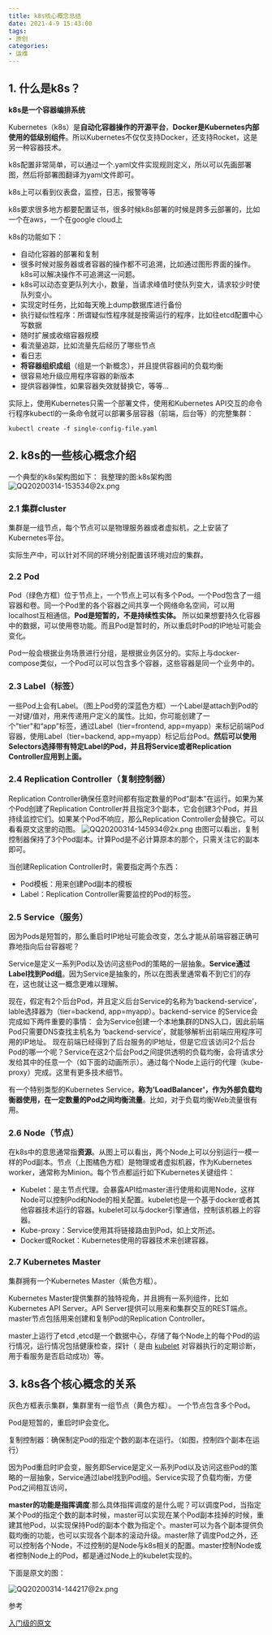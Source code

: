 ```yaml
---
title: k8s核心概念总结
date: 2021-4-9 15:43:00
tags:
- 原创
categories:
- 运维
---
```


## 1. 什么是k8s？

**k8s是一个容器编排系统**

Kubernetes（k8s）是**自动化容器操作的开源平台**，**Docker是Kubernetes内部使用的低级别组件**。所以Kubernetes不仅仅支持Docker，还支持Rocket，这是另一种容器技术。

k8s配置非常简单，可以通过一个.yaml文件实现规则定义，所以可以先画部署图，然后将部署图翻译为yaml文件即可。

k8s上可以看到仪表盘，监控，日志，报警等等

k8s要求很多地方都要配置证书，很多时候k8s部署的时候是跨多云部署的，比如一个在aws，一个在google cloud上

k8s的功能如下：

- 自动化容器的部署和复制
- 很多时候对服务器或者容器的操作都不可追溯，比如通过图形界面的操作。k8s可以解决操作不可追溯这一问题。
- k8s可以动态变更队列大小，数量，当请求峰值时使队列变大，请求较少时使队列变小。
- 实现定时任务，比如每天晚上dump数据库进行备份
- 执行疑似性程序：所谓疑似性程序就是按需运行的程序，比如往etcd配置中心写数据
- 随时扩展或收缩容器规模
- 看流量追踪，比如流量先后经历了哪些节点
- 看日志
- **将容器组织成组**（组是一个新概念），并且提供容器间的负载均衡
- 很容易地升级应用程序容器的新版本
- 提供容器弹性，如果容器失效就替换它，等等...

实际上，使用Kubernetes只需一个部署文件，使用和Kubernetes API交互的命令行程序kubectl的一条命令就可以部署多层容器（前端，后台等）的完整集群：

```
kubectl create -f single-config-file.yaml
```

## 2. k8s的一些核心概念介绍

一个典型的k8s架构图如下：
我整理的图:k8s架构图
![QQ20200314-153534@2x.png](http://ww1.sinaimg.cn/large/006gLprLgy1gcthutgohsj31jq15yqec.jpg)

### 2.1 集群cluster

集群是一组节点，每个节点可以是物理服务器或者虚拟机，之上安装了Kubernetes平台。

实际生产中，可以针对不同的环境分别配置该环境对应的集群。

### 2.2 Pod

Pod（绿色方框）位于节点上，一个节点上可以有多个Pod。一个Pod包含了一组容器和卷。同一个Pod里的各个容器之间共享一个网络命名空间，可以用localhost互相通信。**Pod是短暂的，不是持续性实体。** 所以如果想要持久化容器中的数据，可以使用卷功能。而且Pod是暂时的，所以重启时Pod的IP地址可能会变化。

Pod一般会根据业务场景进行分组，是根据业务区分的。实际上与docker-compose类似，一个Pod可以可以包含多个容器，这些容器是同一个业务中的。

### 2.3 Label（标签）

一些Pod上会有Label。（图上Pod旁的深蓝色方框）一个Label是attach到Pod的一对键/值对，用来传递用户定义的属性。比如，你可能创建了一个"tier"和“app”标签，通过Label（tier=frontend, app=myapp）来标记前端Pod容器，使用Label（tier=backend, app=myapp）标记后台Pod。**然后可以使用Selectors选择带有特定Label的Pod，并且将Service或者Replication Controller应用到上面。**

### 2.4 Replication Controller（复制控制器）

Replication Controller确保任意时间都有指定数量的Pod“副本”在运行。如果为某个Pod创建了Replication Controller并且指定3个副本，它会创建3个Pod，并且持续监控它们。如果某个Pod不响应，那么Replication Controller会替换它。可以看看原文这里的动图。
![QQ20200314-145934@2x.png](http://ww1.sinaimg.cn/large/006gLprLgy1gctgtdbjvkj31au0ugtep.jpg)
由图可以看出，复制控制器保持了3个Pod副本。计算Pod是不必计算原本的那个，只需关注它的副本即可。

当创建Replication Controller时，需要指定两个东西：

- Pod模板：用来创建Pod副本的模板
- Label：Replication Controller需要监控的Pod的标签。

### 2.5 Service（服务）

因为Pods是短暂的，那么重启时IP地址可能会改变，怎么才能从前端容器正确可靠地指向后台容器呢？

Service是定义一系列Pod以及访问这些Pod的策略的一层抽象。**Service通过Label找到Pod组**。因为Service是抽象的，所以在图表里通常看不到它们的存在，这也就让这一概念更难以理解。

现在，假定有2个后台Pod，并且定义后台Service的名称为‘backend-service’，lable选择器为（tier=backend, app=myapp）。backend-service 的Service会完成如下两件重要的事情：
会为Service创建一个本地集群的DNS入口，因此前端Pod只需要DNS查找主机名为 ‘backend-service’，就能够解析出前端应用程序可用的IP地址。
现在前端已经得到了后台服务的IP地址，但是它应该访问2个后台Pod的哪一个呢？Service在这2个后台Pod之间提供透明的负载均衡，会将请求分发给其中的任意一个（如下面的动画所示）。通过每个Node上运行的代理（kube-proxy）完成。这里有更多技术细节。

有一个特别类型的Kubernetes Service，**称为'LoadBalancer'，作为外部负载均衡器使用，在一定数量的Pod之间均衡流量**。比如，对于负载均衡Web流量很有用。

### 2.6 Node（节点）

在k8s中的意思通常指**资源**。从图上可以看出，两个Node上可以分别运行一模一样的Pod副本。节点（上图橘色方框）是物理或者虚拟机器，作为Kubernetes worker，通常称为Minion。每个节点都运行如下Kubernetes关键组件：

- Kubelet：是主节点代理。会暴露API给master进行使用和调用Node，这样Node可以控制Pod和Node的相关配置。kubelet也是一个基于docker或者其他容器技术运行的容器。kubelet可以与docker引擎通信，控制该机器上的容器。
- Kube-proxy：Service使用其将链接路由到Pod，如上文所述。
- Docker或Rocket：Kubernetes使用的容器技术来创建容器。

### 2.7 Kubernetes Master

集群拥有一个Kubernetes Master（紫色方框）。

Kubernetes Master提供集群的独特视角，并且拥有一系列组件，比如Kubernetes API Server。API Server提供可以用来和集群交互的REST端点。master节点包括用来创建和复制Pod的Replication Controller。

master上运行了etcd ,etcd是一个数据中心，存储了每个Node上的每个Pod的运行情况，运行情况包括健康检查，探针（ 是由 [kubelet](https://kubernetes.io/docs/admin/kubelet/) 对容器执行的定期诊断，用于看服务是否启动成功）等。

## 3. k8s各个核心概念的关系

灰色方框表示集群，集群里有一组节点（黄色方框）。
一个节点包含多个Pod。

Pod是短暂的，重启时IP会变化。

复制控制器：确保制定Pod的指定个数的副本在运行。（如图，控制四个副本在运行）

因为Pod重启时IP会变，服务即Service是定义一系列Pod以及访问这些Pod的策略的一层抽象，Service通过label找到Pod组。Service实现了负载均衡，方便Pod之间相互访问，

**master的功能是指挥调度**:那么具体指挥调度的是什么呢？可以调度Pod，当指定某个Pod的指定个数的副本时候，master可以实现在某个Pod副本挂掉的时候，重建其他Pod，以实现保持Pod的副本个数为指定个。master可以为各个副本提供负载均衡的功能，也可以实现各个副本的滚动升级。master除了调度Pod之外，还可以控制各个Node，不过控制的是Node与k8s相关的配置。master控制Node或者控制Node上的Pod，都是通过Node上的kubelet实现的。

下面是原文的图：

![QQ20200314-144217@2x.png](http://ww1.sinaimg.cn/large/006gLprLgy1gctgbglcc2j31ei0zk49e.jpg)

参考

[入门级的原文](http://www.dockone.io/article/932)
